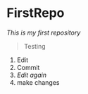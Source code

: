 # FirstRepo
*This is my first repository*
> Testing
1. Edit
2. Commit
3. *Edit again*
4. make changes
